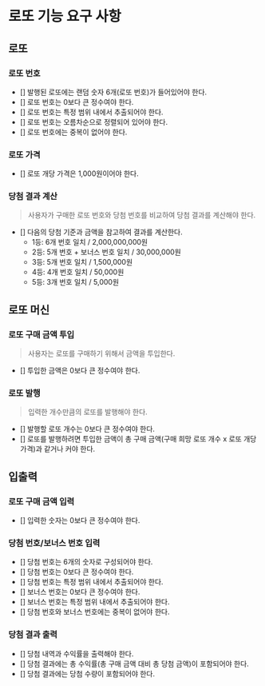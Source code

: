 # 로또 기능 요구 사항

## 로또

### 로또 번호

- [] 발행된 로또에는 랜덤 숫자 6개(로또 번호)가 들어있어야 한다.
- [] 로또 번호는 0보다 큰 정수여야 한다.
- [] 로또 번호는 특정 범위 내에서 추출되어야 한다.
- [] 로또 번호는 오름차순으로 정렬되어 있어야 한다.
- [] 로또 번호에는 중복이 없어야 한다.

### 로또 가격

- [] 로또 개당 가격은 1,000원이어야 한다.

### 당첨 결과 계산

> 사용자가 구매한 로또 번호와 당첨 번호를 비교하여 당첨 결과를 계산해야 한다.

- [] 다음의 당첨 기준과 금액을 참고하여 결과를 계산한다.
  - 1등: 6개 번호 일치 / 2,000,000,000원
  - 2등: 5개 번호 + 보너스 번호 일치 / 30,000,000원
  - 3등: 5개 번호 일치 / 1,500,000원
  - 4등: 4개 번호 일치 / 50,000원
  - 5등: 3개 번호 일치 / 5,000원

## 로또 머신

### 로또 구매 금액 투입

> 사용자는 로또를 구매하기 위해서 금액을 투입한다.

- [] 투입한 금액은 0보다 큰 정수여야 한다.

### 로또 발행

> 입력한 개수만큼의 로또를 발행해야 한다.

- [] 발행할 로또 개수는 0보다 큰 정수여야 한다.
- [] 로또를 발행하려면 투입한 금액이 총 구매 금액(구매 희망 로또 개수 x 로또 개당 가격)과 같거나 커야 한다.

## 입출력

### 로또 구매 금액 입력

- [] 입력한 숫자는 0보다 큰 정수여야 한다.

### 당첨 번호/보너스 번호 입력

- [] 당첨 번호는 6개의 숫자로 구성되어야 한다.
- [] 당첨 번호는 0보다 큰 정수여야 한다.
- [] 당첨 번호는 특정 범위 내에서 추출되어야 한다.
- [] 보너스 번호는 0보다 큰 정수여야 한다.
- [] 보너스 번호는 특정 범위 내에서 추출되어야 한다.
- [] 당첨 번호와 보너스 번호에는 중복이 없어야 한다.

### 당첨 결과 출력

- [] 당첨 내역과 수익률을 출력해야 한다.
- [] 당첨 결과에는 총 수익률(총 구매 금액 대비 총 당첨 금액)이 포함되어야 한다.
- [] 당첨 결과에는 당첨 수량이 포함되어야 한다.
